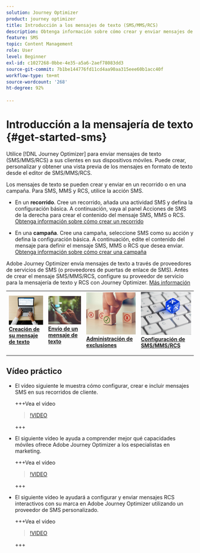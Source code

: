 ```yaml
---
solution: Journey Optimizer
product: journey optimizer
title: Introducción a los mensajes de texto (SMS/MMS/RCS)
description: Obtenga información sobre cómo crear y enviar mensajes de texto en Journey Optimizer
feature: SMS
topic: Content Management
role: User
level: Beginner
exl-id: c1027268-0bbe-4e35-a5a6-2aef78083dd3
source-git-commit: 7b1be144776fd11cd4aa90aa315eee60b1acc40f
workflow-type: tm+mt
source-wordcount: '268'
ht-degree: 92%

---
```


# Introducción a la mensajería de texto {#get-started-sms}

Utilice [!DNL Journey Optimizer] para enviar mensajes de texto (SMS/MMS/RCS) a sus clientes en sus dispositivos móviles. Puede crear, personalizar y obtener una vista previa de los mensajes en formato de texto desde el editor de SMS/MMS/RCS.

Los mensajes de texto se pueden crear y enviar en un recorrido o en una campaña. Para SMS, MMS y RCS, utilice la acción SMS.

* En un **recorrido**. Cree un recorrido, añada una actividad SMS y defina la configuración básica. A continuación, vaya al panel Acciones de SMS de la derecha para crear el contenido del mensaje SMS, MMS o RCS. [Obtenga información sobre cómo crear un recorrido](../building-journeys/journey-gs.md)

* En una **campaña**. Cree una campaña, seleccione SMS como su acción y defina la configuración básica. A continuación, edite el contenido del mensaje para definir el mensaje SMS, MMS o RCS que desea enviar. [Obtenga información sobre cómo crear una campaña](../campaigns/create-campaign.md#configure)

Adobe Journey Optimizer envía mensajes de texto a través de proveedores de servicios de SMS (o proveedores de puertas de enlace de SMS). Antes de crear el mensaje SMS/MMS/RCS, configure su proveedor de servicio para la mensajería de texto y RCS con Journey Optimizer. [Más información](sms-configuration.md)

<table style="table-layout:fixed"><tr style="border: 0;">
<td>
<a href="create-sms.md">
<img alt="Posible cliente" src="../assets/do-not-localize/sms-create.jpeg">
</a>
<div><a href="create-sms.md"><strong>Creación de su mensaje de texto</strong>
</div>
<p>
</td>
<td>
<a href="send-sms.md">
<img alt="Poco frecuente" src="../assets/do-not-localize/sms-sending.jpg">
</a>
<div>
<a href="send-sms.md"><strong>Envío de un mensaje de texto</strong></a>
</div>
<p></td>
<td>
<a href="sms-opt-out.md">
<img alt="Validación" src="../assets/do-not-localize/sms-opt-out.jpg">
</a>
<div>
<a href="sms-opt-out.md"><strong>Administración de exclusiones</strong></a>
</div>
<p>
</td>
<td>
<a href="sms-configuration.md">
<img alt="Validación" src="../assets/do-not-localize/sms-config.jpg">
</a>
<div>
<a href="sms-configuration.md"><strong>Configuración de SMS/MMS/RCS</strong></a>
</div>
<p>
</td>
</tr></table>

## Vídeo práctico

* El vídeo siguiente le muestra cómo configurar, crear e incluir mensajes SMS en sus recorridos de cliente.

  +++Vea el vídeo

  >[!VIDEO](https://video.tv.adobe.com/v/3422693?captions=spa&learn=on)

  +++

* El siguiente vídeo le ayuda a comprender mejor qué capacidades móviles ofrece Adobe Journey Optimizer a los especialistas en marketing.


  +++Vea el vídeo

  >[!VIDEO](https://video.tv.adobe.com/v/3430377?captions=spa&quality=12&learn=on)

  +++

* El siguiente vídeo le ayudará a configurar y enviar mensajes RCS interactivos con su marca en Adobe Journey Optimizer utilizando un proveedor de SMS personalizado.


  +++Vea el vídeo

  >[!VIDEO](https://video.tv.adobe.com/v/3464758?captions=spa)

  +++
